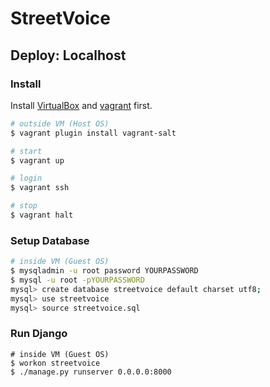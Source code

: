 # StreetVoice

## Deploy: Localhost

### Install

Install [VirtualBox](https://www.virtualbox.org/wiki/Downloads) and [vagrant](http://vagrantup.com/) first.

``` bash
# outside VM (Host OS)
$ vagrant plugin install vagrant-salt

# start
$ vagrant up

# login
$ vagrant ssh

# stop
$ vagrant halt
```


### Setup Database

``` bash
# inside VM (Guest OS)
$ mysqladmin -u root password YOURPASSWORD
$ mysql -u root -pYOURPASSWORD
mysql> create database streetvoice default charset utf8;
mysql> use streetvoice
mysql> source streetvoice.sql
```


### Run Django

```
# inside VM (Guest OS)
$ workon streetvoice
$ ./manage.py runserver 0.0.0.0:8000
```
